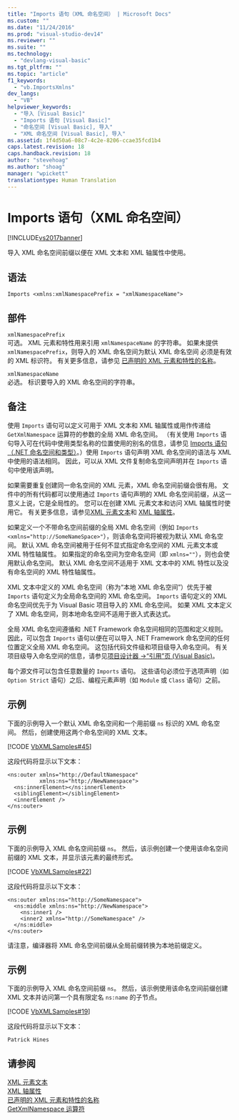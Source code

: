 ```yaml
---
title: "Imports 语句（XML 命名空间） | Microsoft Docs"
ms.custom: ""
ms.date: "11/24/2016"
ms.prod: "visual-studio-dev14"
ms.reviewer: ""
ms.suite: ""
ms.technology: 
  - "devlang-visual-basic"
ms.tgt_pltfrm: ""
ms.topic: "article"
f1_keywords: 
  - "vb.ImportsXmlns"
dev_langs: 
  - "VB"
helpviewer_keywords: 
  - "导入 [Visual Basic]"
  - "Imports 语句 [Visual Basic]"
  - "命名空间 [Visual Basic], 导入"
  - "XML 命名空间 [Visual Basic], 导入"
ms.assetid: 1f4d50a6-08c7-4c2e-8206-ccae35fcd1b4
caps.latest.revision: 18
caps.handback.revision: 18
author: "stevehoag"
ms.author: "shoag"
manager: "wpickett"
translationtype: Human Translation
---
```

# Imports 语句（XML 命名空间）
[!INCLUDE[vs2017banner](../../../csharp/includes/vs2017banner.md)]

导入 XML 命名空间前缀以便在 XML 文本和 XML 轴属性中使用。  
  
## 语法  
  
```  
Imports <xmlns:xmlNamespacePrefix = "xmlNamespaceName">  
```  
  
## 部件  
 `xmlNamespacePrefix`  
 可选。  XML 元素和特性用来引用 `xmlNamespaceName` 的字符串。  如果未提供 `xmlNamespacePrefix`，则导入的 XML 命名空间为默认 XML 命名空间  必须是有效的 XML 标识符。  有关更多信息，请参见 [已声明的 XML 元素和特性的名称](../../../visual-basic/programming-guide/language-features/xml/names-of-declared-xml-elements-and-attributes.md)。  
  
 `xmlNamespaceName`  
 必选。  标识要导入的 XML 命名空间的字符串。  
  
## 备注  
 使用 `Imports` 语句可以定义可用于 XML 文本和 XML 轴属性或用作传递给 `GetXmlNamespace` 运算符的参数的全局 XML 命名空间。  （有关使用 `Imports` 语句导入可在代码中使用类型名称的位置使用的别名的信息，请参见 [Imports 语句（.NET 命名空间和类型）](../../../visual-basic/language-reference/statements/imports-statement-net-namespace-and-type.md)。）使用 `Imports` 语句声明 XML 命名空间的语法与 XML 中使用的语法相同。  因此，可以从 XML 文件复制命名空间声明并在 `Imports` 语句中使用该声明。  
  
 如果需要重复创建同一命名空间的 XML 元素，XML 命名空间前缀会很有用。  文件中的所有代码都可以使用通过 `Imports` 语句声明的 XML 命名空间前缀，从这一意义上说，它是全局性的。  您可以在创建 XML 元素文本和访问 XML 轴属性时使用它。  有关更多信息，请参见[XML 元素文本](../../../visual-basic/language-reference/xml-literals/xml-element-literal.md)和 [XML 轴属性](../../../visual-basic/language-reference/xml-axis/xml-axis-properties.md)。  
  
 如果定义一个不带命名空间前缀的全局 XML 命名空间（例如 `Imports <xmlns="http://SomeNameSpace>"`），则该命名空间将被视为默认 XML 命名空间。  默认 XML 命名空间被用于任何不显式指定命名空间的 XML 元素文本或 XML 特性轴属性。  如果指定的命名空间为空命名空间（即 `xmlns=""`），则也会使用默认命名空间。  默认 XML 命名空间不适用于 XML 文本中的 XML 特性以及没有命名空间的 XML 特性轴属性。  
  
 XML 文本中定义的 XML 命名空间（称为“本地 XML 命名空间”）优先于被 `Imports` 语句定义为全局命名空间的 XML 命名空间。  `Imports` 语句定义的 XML 命名空间优先于为 Visual Basic 项目导入的 XML 命名空间。  如果 XML 文本定义了 XML 命名空间，则本地命名空间不适用于嵌入式表达式。  
  
 全局 XML 命名空间遵循和 .NET Framework 命名空间相同的范围和定义规则。  因此，可以包含 `Imports` 语句以便在可以导入 .NET Framework 命名空间的任何位置定义全局 XML 命名空间。  这包括代码文件级和项目级导入命名空间。  有关项目级导入命名空间的信息，请参见[项目设计器 \-\>“引用”页 \(Visual Basic\)](/visual-studio/ide/reference/references-page-project-designer-visual-basic)。  
  
 每个源文件可以包含任意数量的 `Imports` 语句。  这些语句必须位于选项声明（如 `Option Strict` 语句）之后、编程元素声明（如 `Module` 或 `Class` 语句）之前。  
  
## 示例  
 下面的示例导入一个默认 XML 命名空间和一个用前缀 `ns` 标识的 XML 命名空间。  然后，创建使用这两个命名空间的 XML 文本。  
  
 [!CODE [VbXMLSamples#45](../CodeSnippet/VS_Snippets_VBCSharp/VbXMLSamples#45)]  
  
 这段代码将显示以下文本：  
  
```  
<ns:outer xmlns="http://DefaultNamespace"   
          xmlns:ns="http://NewNamespace">  
  <ns:innerElement></ns:innerElement>  
  <siblingElement></siblingElement>  
  <innerElement />  
</ns:outer>  
```  
  
## 示例  
 下面的示例导入 XML 命名空间前缀 `ns`。  然后，该示例创建一个使用该命名空间前缀的 XML 文本，并显示该元素的最终形式。  
  
 [!CODE [VbXMLSamples#22](../CodeSnippet/VS_Snippets_VBCSharp/VbXMLSamples#22)]  
  
 这段代码将显示以下文本：  
  
```  
<ns:outer xmlns:ns="http://SomeNamespace">  
  <ns:middle xmlns:ns="http://NewNamespace">  
    <ns:inner1 />  
    <inner2 xmlns="http://SomeNamespace" />  
  </ns:middle>  
</ns:outer>  
```  
  
 请注意，编译器将 XML 命名空间前缀从全局前缀转换为本地前缀定义。  
  
## 示例  
 下面的示例导入 XML 命名空间前缀 `ns`。  然后，该示例使用该命名空间前缀创建 XML 文本并访问第一个具有限定名 `ns:name` 的子节点。  
  
 [!CODE [VbXMLSamples#19](../CodeSnippet/VS_Snippets_VBCSharp/VbXMLSamples#19)]  
  
 这段代码将显示以下文本：  
  
 `Patrick Hines`  
  
## 请参阅  
 [XML 元素文本](../../../visual-basic/language-reference/xml-literals/xml-element-literal.md)   
 [XML 轴属性](../../../visual-basic/language-reference/xml-axis/xml-axis-properties.md)   
 [已声明的 XML 元素和特性的名称](../../../visual-basic/programming-guide/language-features/xml/names-of-declared-xml-elements-and-attributes.md)   
 [GetXmlNamespace 运算符](../../../visual-basic/language-reference/operators/getxmlnamespace-operator.md)
